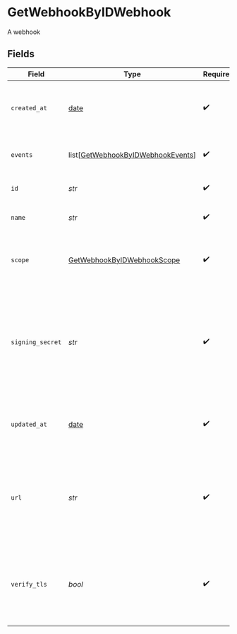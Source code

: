 # GetWebhookByIDWebhook

A webhook


## Fields

| Field                                                                                                              | Type                                                                                                               | Required                                                                                                           | Description                                                                                                        | Example                                                                                                            |
| ------------------------------------------------------------------------------------------------------------------ | ------------------------------------------------------------------------------------------------------------------ | ------------------------------------------------------------------------------------------------------------------ | ------------------------------------------------------------------------------------------------------------------ | ------------------------------------------------------------------------------------------------------------------ |
| `created_at`                                                                                                       | [date](https://docs.python.org/3/library/datetime.html#date-objects)                                               | :heavy_check_mark:                                                                                                 | The date and time the webhook was created.                                                                         | 2015-09-21T17:29:21.042Z                                                                                           |
| `events`                                                                                                           | list[[GetWebhookByIDWebhookEvents](../../models/operations/getwebhookbyidwebhookevents.md)]                        | :heavy_check_mark:                                                                                                 | Events that will trigger the webhook                                                                               |                                                                                                                    |
| `id`                                                                                                               | *str*                                                                                                              | :heavy_check_mark:                                                                                                 | The unique ID of the webhook                                                                                       |                                                                                                                    |
| `name`                                                                                                             | *str*                                                                                                              | :heavy_check_mark:                                                                                                 | Name of the webhook                                                                                                |                                                                                                                    |
| `scope`                                                                                                            | [GetWebhookByIDWebhookScope](../../models/operations/getwebhookbyidwebhookscope.md)                                | :heavy_check_mark:                                                                                                 | The scope in which the relevant events that will trigger webhooks                                                  |                                                                                                                    |
| `signing_secret`                                                                                                   | *str*                                                                                                              | :heavy_check_mark:                                                                                                 | Masked value of the secret used to build an HMAC hash of the payload and passed as a header in the webhook request |                                                                                                                    |
| `updated_at`                                                                                                       | [date](https://docs.python.org/3/library/datetime.html#date-objects)                                               | :heavy_check_mark:                                                                                                 | The date and time the webhook was last updated.                                                                    | 2015-09-21T17:29:21.042Z                                                                                           |
| `url`                                                                                                              | *str*                                                                                                              | :heavy_check_mark:                                                                                                 | URL to deliver the webhook to. Note: protocol must be included as well (only https is supported)                   |                                                                                                                    |
| `verify_tls`                                                                                                       | *bool*                                                                                                             | :heavy_check_mark:                                                                                                 | Whether to enforce TLS certificate verification when delivering the webhook                                        |                                                                                                                    |
